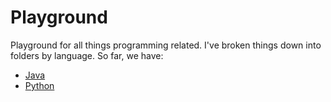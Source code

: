 # Playground
Playground for all things programming related. I've broken things down into folders by language. So far, we have:
* [Java](/Java)
* [Python](/Python)
